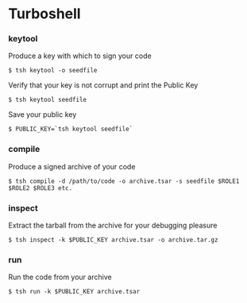 # Turboshell


### keytool
Produce a key with which to sign your code
```
$ tsh keytool -o seedfile
```

Verify that your key is not corrupt and print the Public Key
```
$ tsh keytool seedfile
```

Save your public key
```
$ PUBLIC_KEY=`tsh keytool seedfile`
```

### compile
Produce a signed archive of your code
```
$ tsh compile -d /path/to/code -o archive.tsar -s seedfile $ROLE1 $ROLE2 $ROLE3 etc.
```

### inspect
Extract the tarball from the archive for your debugging pleasure
```
$ tsh inspect -k $PUBLIC_KEY archive.tsar -o archive.tar.gz
```

### run
Run the code from your archive
```
$ tsh run -k $PUBLIC_KEY archive.tsar
```
